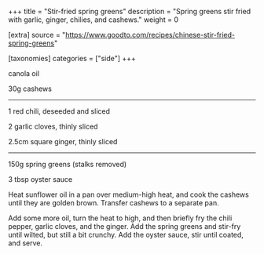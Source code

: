 +++
title = "Stir-fried spring greens"
description = "Spring greens stir fried with garlic, ginger, chilies, and cashews."
weight = 0

[extra]
source = "https://www.goodto.com/recipes/chinese-stir-fried-spring-greens"

[taxonomies]
categories = ["side"]
+++

canola oil

30g cashews

<hr>

1 red chili, deseeded and sliced

2 garlic cloves, thinly sliced

2.5cm square ginger, thinly sliced

<hr>

150g spring greens (stalks removed)

3 tbsp oyster sauce

<!-- sep -->
Heat sunflower oil in a pan over medium-high heat, and cook the cashews until they are golden brown.
Transfer cashews to a separate pan.

Add some more oil, turn the heat to high, and then briefly fry the chili pepper, garlic cloves, and the ginger.
Add the spring greens and stir-fry until wilted, but still a bit crunchy.
Add the oyster sauce, stir until coated, and serve.
